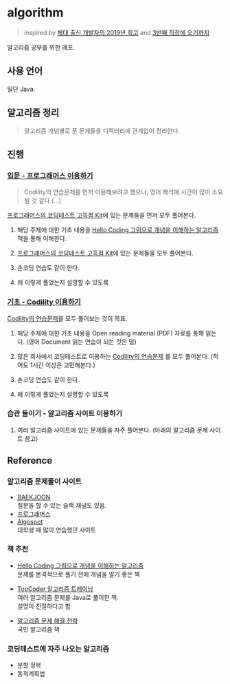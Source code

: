 # algorithm

> inspired by [체대 출신 개발자의 2019년 회고](https://ryan-han.com/post/memoirs/memoirs2019/) and [3번째 직장에 오기까지](https://jojoldu.tistory.com/279?category=689637)  

알고리즘 공부를 위한 레포.  

## 사용 언어

일단 Java.  

## 알고리즘 정리  

> 알고리즘 개념별로 푼 문제들을 디렉터리에 관계없이 정리한다.  

## 진행  

### [입문 - 프로그래머스 이용하기](./programmers-coding-test)  

> Codility의 연습문제를 먼저 이용해보려고 했으나, 영어 해석에 시간이 많이 소요될 것 같다.(...)  

[프로그래머스의 코딩테스트 고득점 Kit](https://programmers.co.kr/learn/challenges)에 있는 문제들을 먼저 모두 풀어본다. 

1. 해당 주제에 대한 기초 내용을 [Hello Coding 그림으로 개념을 이해하는 알고리즘](http://www.hanbit.co.kr/store/books/look.php?p_code=B5896248244) 책을 통해 이해한다.  

2. [프로그래머스의 코딩테스트 고득점 Kit](https://programmers.co.kr/learn/challenges)에 있는 문제들을 모두 풀어본다. 

3. 손코딩 연습도 같이 한다.  

4. 왜 이렇게 풀었는지 설명할 수 있도록  


### [기초 - Codility 이용하기](./codility-lessons)

[Codility의 연습문제](https://app.codility.com/programmers/lessons/1-iterations/)를 모두 풀어보는 것이 목표.  

1. 해당 주제에 대한 기초 내용을 Open reading material (PDF) 자료를 통해 읽는다. (영어 Document 읽는 연습이 되는 것은 덤)

2. 많은 회사에서 코딩테스트로 이용하는 [Codility의 연습문제](https://app.codility.com/programmers/lessons/1-iterations/) 를 모두 풀어본다. (적어도 1시간 이상은 고민해본다.)  

3. 손코딩 연습도 같이 한다.  

4. 왜 이렇게 풀었는지 설명할 수 있도록  


### 습관 들이기 - 알고리즘 사이트 이용하기  

1. 여러 알고리즘 사이트에 있는 문제들을 자주 풀어본다. (아래의 알고리즘 문제 사이트 참고)  

## Reference  

### 알고리즘 문제풀이 사이트  

* [BAEKJOON](https://www.acmicpc.net/)  
질문을 할 수 있는 슬랙 채널도 있음.  
* [프로그래머스](https://programmers.co.kr/learn/challenges)
* [Algospot](https://www.algospot.com/)  
대학생 때 많이 연습했던 사이트

### 책 추천  

* [Hello Coding 그림으로 개념을 이해하는 알고리즘](http://www.hanbit.co.kr/store/books/look.php?p_code=B5896248244)  
문제를 본격적으로 풀기 전에 개념을 알기 좋은 책  

* [TopCoder 알고리즘 트레이닝](https://book.naver.com/bookdb/book_detail.nhn?bid=7333164)  
여러 알고리즘 문제를 Java로 풀이한 책.  
설명이 친절하다고 함  

* [알고리즘 문제 해결 전략](https://book.naver.com/bookdb/book_detail.nhn?bid=7058764)  
국민 알고리즘 책  


### 코딩테스트에 자주 나오는 알고리즘  

* 분할 정복  
* 동적계획법  